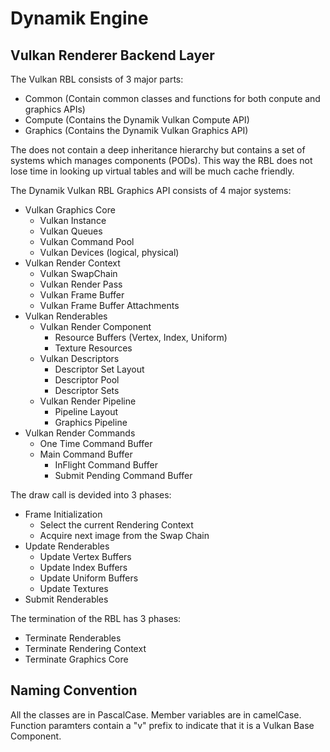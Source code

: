 # Dynamik Engine
## Vulkan Renderer Backend Layer

The Vulkan RBL consists of 3 major parts:
- Common (Contain common classes and functions for both conpute and graphics APIs)
- Compute (Contains the Dynamik Vulkan Compute API)
- Graphics (Contains the Dynamik Vulkan Graphics API)

The does not contain a deep inheritance hierarchy but contains a set of systems which manages components (PODs). This
way the RBL does not lose time in looking up virtual tables and will be much cache friendly.

The Dynamik Vulkan RBL Graphics API consists of 4 major systems:
- Vulkan Graphics Core
  - Vulkan Instance
  - Vulkan Queues
  - Vulkan Command Pool
  - Vulkan Devices (logical, physical)
- Vulkan Render Context
  - Vulkan SwapChain
  - Vulkan Render Pass
  - Vulkan Frame Buffer
  - Vulkan Frame Buffer Attachments
- Vulkan Renderables
  - Vulkan Render Component
    - Resource Buffers (Vertex, Index, Uniform)
    - Texture Resources 
  - Vulkan Descriptors
    - Descriptor Set Layout
    - Descriptor Pool
    - Descriptor Sets
  - Vulkan Render Pipeline
    - Pipeline Layout
    - Graphics Pipeline
- Vulkan Render Commands
  - One Time Command Buffer
  - Main Command Buffer
    - InFlight Command Buffer
    - Submit Pending Command Buffer

The draw call is devided into 3 phases:
- Frame Initialization
  - Select the current Rendering Context
  - Acquire next image from the Swap Chain
- Update Renderables
  - Update Vertex Buffers
  - Update Index Buffers
  - Update Uniform Buffers
  - Update Textures
- Submit Renderables

The termination of the RBL has 3 phases:
- Terminate Renderables
- Terminate Rendering Context
- Terminate Graphics Core

## Naming Convention
All the classes are in PascalCase. Member variables are in camelCase. Function paramters contain a "v" prefix to 
indicate that it is a Vulkan Base Component.